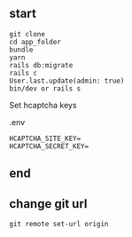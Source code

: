 ## start

    git clone
    cd app_folder
    bundle
    yarn
    rails db:migrate
    rails c
    User.last.update(admin: true)
    bin/dev or rails s

Set hcaptcha keys

.env

    HCAPTCHA_SITE_KEY=
    HCAPTCHA_SECRET_KEY=

## end

## change git url

    git remote set-url origin

